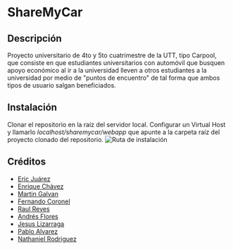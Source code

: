 # ShareMyCar

## Descripción
Proyecto universitario de 4to y 5to cuatrimestre de la UTT, tipo Carpool, que consiste en que estudiantes universitarios con automóvil que busquen apoyo económico al ir a la universidad lleven a otros estudiantes a la universidad por medio de "puntos de encuentro" de tal forma que ambos tipos de usuario salgan beneficiados.

## Instalación
Clonar el repositorio en la raíz del servidor local. Configurar un Virtual Host y llamarlo *localhost/sharemycar/webapp* que apunte a la carpeta raíz del proyecto clonado del repositorio.
![Ruta de instalación](https://github.com/JCKrack/shareMyCar/tree/master/images/instalation_path.png)

## Créditos
* [Eric Juárez](https://github.com/JCKrack)
* [Enrique Chávez](https://github.com/thunder011)
* [Martin Galvan](https://github.com/MartinGalvan123)
* [Fernando Coronel](https://github.com/CoronelFernando)
* [Raul Reyes](https://github.com/rreyess)
* [Andrés Flores](https://github.com/tiloanne96)
* [Jesus Lizarraga](https://github.com/jelizarraga)
* [Pablo Alvarez](https://github.com/Pablill0)
* [Nathaniel Rodriguez](https://github.com/natah1)
